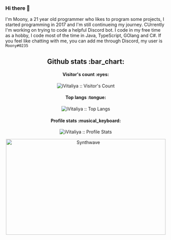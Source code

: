 ### Hi there 👋
I'm Moony, a 21 year old programmer who likes to program some projects, I started programming in 2017 and I'm still continueing my journey. 
CUrrently I'm working on trying to code a helpful Discord bot.
I code in my free time as a hobby, I code most of the time in Java, TypeScript, GOlang and C#. 
If you feel like chatting with me, you can add me through Discord, my user is `Moony#0235`

<!--
**iVitaliya/iVitaliya** is a ✨ _special_ ✨ repository because its `README.md` (this file) appears on your GitHub profile.

Here are some ideas to get you started:

- 🔭 I’m currently working on ...
- 🌱 I’m currently learning ...
- 👯 I’m looking to collaborate on ...
- 🤔 I’m looking for help with ...
- 💬 Ask me about ...
- 📫 How to reach me: ...
- 😄 Pronouns: ...
- ⚡ Fun fact: ...
-->
<h2 align="center">Github stats :bar_chart:</h2>

<h4 align="center">Visitor's count :eyes:</h4>

<p align="center"><img src="https://profile-counter.glitch.me/{iVitaliya}/count.svg" alt="iVitaliya :: Visitor's Count" /></p>

<h4 align="center">Top langs :tongue:</h4>

<p align="center"><img src="https://github-readme-stats.vercel.app/api/top-langs/?username=iVitaliya&langs_count=10&theme=tokyonight&layout=compact" alt="iVitaliya :: Top Langs" /></p>

<h4 align="center">Profile stats :musical_keyboard:</h4>

<p align="center"><img src="https://github-readme-stats.vercel.app/api?username=iVitaliya&show_icons=true&theme=synthwave" alt="iVitaliya :: Profile Stats" /></p>

<p align="center"><img src="https://thumbs.gfycat.com/GoodnaturedFondGaur-size_restricted.gif" alt="Synthwave" height="300" width="500"></p>
